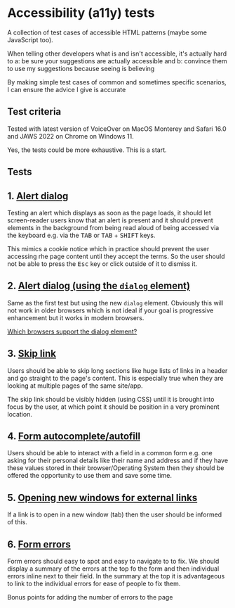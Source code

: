 # Accessibility (a11y) tests

A collection of test cases of accessible HTML patterns (maybe some JavaScript too).

When telling other developers what is and isn't accessible, it's actually hard to
a: be sure your suggestions are actually accessible and
b: convince them to use my suggestions because seeing is believing

By making simple test cases of common and sometimes specific scenarios, I can ensure the advice I give is accurate

## Test criteria

Tested with latest version of VoiceOver on MacOS Monterey and Safari 16.0 and JAWS 2022 on Chrome on Windows 11.

Yes, the tests could be more exhaustive. This is a start.

## Tests

## 1. [Alert dialog](./alert-dialog.html)

Testing an alert which displays as soon as the page loads, it should let screen-reader users know that an alert is present and it should prevent elements in the background from being read aloud of being accessed via the keyboard e.g. via the <kbd>TAB</kbd> or <kbd>TAB</kbd> + <kbd>SHIFT</kbd> keys.

This mimics a cookie notice which in practice should prevent the user accessing rhe page content until they accept the terms. So the user should not be able to press the <kbd>Esc</kbd> key or click outside of it to dismiss it.

## 2. [Alert dialog (using the <code>dialog</code> element)](./alert-dialog-element.html)

Same as the first test but using the new <code>dialog</code> element. Obviously this will not work in older browsers which is not ideal if your goal is progressive enhancement but it works in modern browsers.

[Which browsers support the dialog element?](https://caniuse.com/?search=dialog)

## 3. [Skip link](./skip-link.html)

Users should be able to skip long sections like huge lists of links in a header and go straight to the page's content. This is especially true when they are looking at multiple pages of the same site/app.

The skip link should be visibly hidden (using CSS) until it is brought into focus by the user, at which point it should be position in a very prominent location.

## 4. [Form autocomplete/autofill](./autofill.html)

Users should be able to interact with a field in a common form e.g. one asking for their personal details like their name and address and if they have these values stored in their browser/Operating System then they should be offered the opportunity to use them and save some time.

## 5. [Opening new windows for external links](./new-window.html)

If a link is to open in a new window (tab) then the user should be informed of this.

## 6. [Form errors](./form-errors.html)

Form errors should easy to spot and easy to navigate to to fix. We should display a summary of the errors at the top fo the form and then individual errors inline next to their field. In the summary at the top it is advantageous to link to the individual errors for ease of people to fix them.

Bonus points for adding the number of errors to the page <code><title></code> tag. e.g. <code><title>3 Errors - Page Title - Brand name</title></code>
